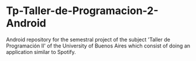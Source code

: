 # Tp-Taller-de-Programacion-2-Android
Android repository for the semestral project of the subject 'Taller de Programación II' of the University of Buenos Aires which consist of doing an application similar to Spotify.
